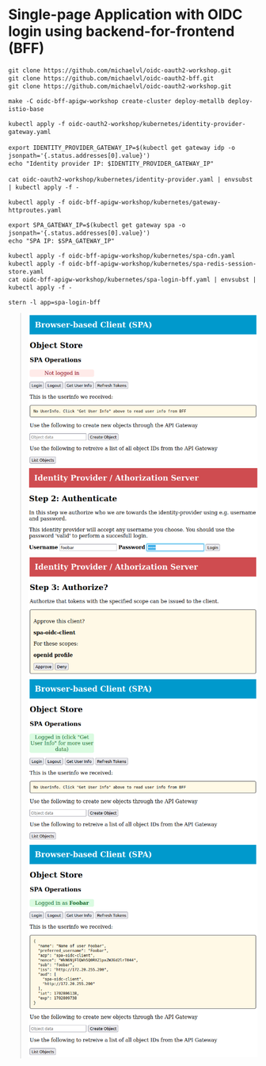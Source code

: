 # Single-page Application with OIDC login using backend-for-frontend (BFF)

```
git clone https://github.com/michaelvl/oidc-oauth2-workshop.git
git clone https://github.com/michaelvl/oidc-oauth2-bff.git
git clone https://github.com/michaelvl/oidc-oauth2-workshop.git
```

```
make -C oidc-bff-apigw-workshop create-cluster deploy-metallb deploy-istio-base
```

```
kubectl apply -f oidc-oauth2-workshop/kubernetes/identity-provider-gateway.yaml

export IDENTITY_PROVIDER_GATEWAY_IP=$(kubectl get gateway idp -o jsonpath='{.status.addresses[0].value}')
echo "Identity provider IP: $IDENTITY_PROVIDER_GATEWAY_IP"

cat oidc-oauth2-workshop/kubernetes/identity-provider.yaml | envsubst | kubectl apply -f -
```

```
kubectl apply -f oidc-bff-apigw-workshop/kubernetes/gateway-httproutes.yaml
```

```
export SPA_GATEWAY_IP=$(kubectl get gateway spa -o jsonpath='{.status.addresses[0].value}')
echo "SPA IP: $SPA_GATEWAY_IP"
```


```
kubectl apply -f oidc-bff-apigw-workshop/kubernetes/spa-cdn.yaml
kubectl apply -f oidc-bff-apigw-workshop/kubernetes/spa-redis-session-store.yaml
cat oidc-bff-apigw-workshop/kubernetes/spa-login-bff.yaml | envsubst | kubectl apply -f -
```

```
stern -l app=spa-login-bff
```

> ![Initial SPA page](images/spa-pre-login.png)
> ![Click login brings us to the identity provider](images/idp-login.png)
> ![The identity provider ask us to authorize the clients use of our data](images/idp-authorize.png)
> ![Back to the SPA before loading userdata](images/spa-logged-in-initial.png)
> ![SPA with loaded userdata](images/spa-logged-in-with-userdata.png)

